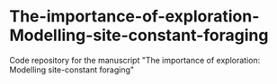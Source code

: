 # The-importance-of-exploration-Modelling-site-constant-foraging
Code repository for the manuscript "The importance of exploration: Modelling site-constant foraging"
